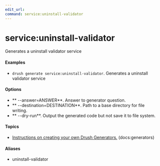 ```yaml
---
edit_url: 
command: service:uninstall-validator
---
```

# service:uninstall-validator

Generates a uninstall validator service

#### Examples

- <code>drush generate service:uninstall-validator</code>. Generates a uninstall validator service

#### Options

- ** --answer=ANSWER**. Answer to generator question.
- ** --destination=DESTINATION**. Path to a base directory for file writing.
- ** --dry-run**. Output the generated code but not save it to file system.

#### Topics

- [Instructions on creating your own Drush Generators.](../../vendor/drush/drush/docs/generators.md) (docs:generators)

#### Aliases

- uninstall-validator

